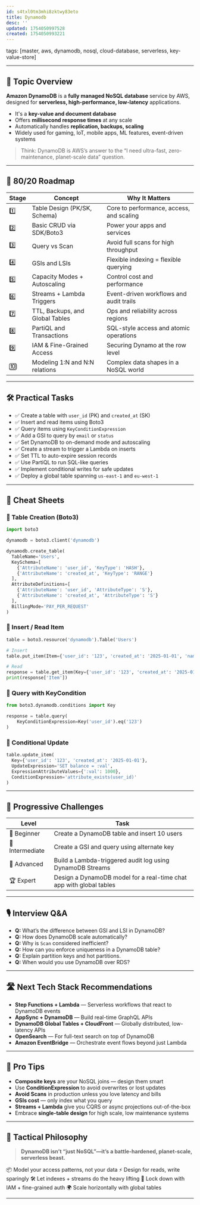 ```yaml
---
id: s4txl0tm3mhi8zktwy83eto
title: Dynamodb
desc: ''
updated: 1754050997528
created: 1754050993221
---
```

tags: [master, aws, dynamodb, nosql, cloud-database, serverless, key-value-store]

---

## 📌 Topic Overview

**Amazon DynamoDB** is a **fully managed NoSQL database** service by AWS, designed for **serverless, high-performance, low-latency** applications.

- It's a **key-value and document database**
- Offers **millisecond response times** at any scale
- Automatically handles **replication, backups, scaling**
- Widely used for gaming, IoT, mobile apps, ML features, event-driven systems

> Think: DynamoDB is AWS’s answer to the “I need ultra-fast, zero-maintenance, planet-scale data” question.

---

## 🚀 80/20 Roadmap

| Stage | Concept                         | Why It Matters                                   |
|-------|----------------------------------|--------------------------------------------------|
| 1️⃣    | Table Design (PK/SK, Schema)     | Core to performance, access, and scaling         |
| 2️⃣    | Basic CRUD via SDK/Boto3        | Power your apps and services                     |
| 3️⃣    | Query vs Scan                   | Avoid full scans for high throughput             |
| 4️⃣    | GSIs and LSIs                   | Flexible indexing = flexible querying            |
| 5️⃣    | Capacity Modes + Autoscaling    | Control cost and performance                     |
| 6️⃣    | Streams + Lambda Triggers       | Event-driven workflows and audit trails          |
| 7️⃣    | TTL, Backups, and Global Tables | Ops and reliability across regions               |
| 8️⃣    | PartiQL and Transactions        | SQL-style access and atomic operations           |
| 9️⃣    | IAM & Fine-Grained Access       | Securing Dynamo at the row level                 |
| 🔟    | Modeling 1:N and N:N relations   | Complex data shapes in a NoSQL world             |

---

## 🛠️ Practical Tasks

- ✅ Create a table with `user_id` (PK) and `created_at` (SK)
- ✅ Insert and read items using Boto3
- ✅ Query items using `KeyConditionExpression`
- ✅ Add a GSI to query by `email` or `status`
- ✅ Set DynamoDB to on-demand mode and autoscaling
- ✅ Create a stream to trigger a Lambda on inserts
- ✅ Set TTL to auto-expire session records
- ✅ Use PartiQL to run SQL-like queries
- ✅ Implement conditional writes for safe updates
- ✅ Deploy a global table spanning `us-east-1` and `eu-west-1`

---

## 🧾 Cheat Sheets

### 🔹 Table Creation (Boto3)

```python
import boto3

dynamodb = boto3.client('dynamodb')

dynamodb.create_table(
  TableName='Users',
  KeySchema=[
    {'AttributeName': 'user_id', 'KeyType': 'HASH'},
    {'AttributeName': 'created_at', 'KeyType': 'RANGE'}
  ],
  AttributeDefinitions=[
    {'AttributeName': 'user_id', 'AttributeType': 'S'},
    {'AttributeName': 'created_at', 'AttributeType': 'S'}
  ],
  BillingMode='PAY_PER_REQUEST'
)
````

### 🔹 Insert / Read Item

```python
table = boto3.resource('dynamodb').Table('Users')

# Insert
table.put_item(Item={'user_id': '123', 'created_at': '2025-01-01', 'name': 'Ronak'})

# Read
response = table.get_item(Key={'user_id': '123', 'created_at': '2025-01-01'})
print(response['Item'])
```

### 🔹 Query with KeyCondition

```python
from boto3.dynamodb.conditions import Key

response = table.query(
    KeyConditionExpression=Key('user_id').eq('123')
)
```

### 🔹 Conditional Update

```python
table.update_item(
  Key={'user_id': '123', 'created_at': '2025-01-01'},
  UpdateExpression='SET balance = :val',
  ExpressionAttributeValues={':val': 1000},
  ConditionExpression='attribute_exists(user_id)'
)
```

---

## 🎯 Progressive Challenges

| Level           | Task                                                                |
| --------------- | ------------------------------------------------------------------- |
| 🥉 Beginner     | Create a DynamoDB table and insert 10 users                         |
| 🥈 Intermediate | Create a GSI and query using alternate key                          |
| 🥇 Advanced     | Build a Lambda-triggered audit log using DynamoDB Streams           |
| 🏆 Expert       | Design a DynamoDB model for a real-time chat app with global tables |

---

## 🎙️ Interview Q\&A

* **Q:** What’s the difference between GSI and LSI in DynamoDB?
* **Q:** How does DynamoDB scale automatically?
* **Q:** Why is `Scan` considered inefficient?
* **Q:** How can you enforce uniqueness in a DynamoDB table?
* **Q:** Explain partition keys and hot partitions.
* **Q:** When would you use DynamoDB over RDS?

---

## 🛣️ Next Tech Stack Recommendations

* **Step Functions + Lambda** — Serverless workflows that react to DynamoDB events
* **AppSync + DynamoDB** — Build real-time GraphQL APIs
* **DynamoDB Global Tables + CloudFront** — Globally distributed, low-latency APIs
* **OpenSearch** — For full-text search on top of DynamoDB
* **Amazon EventBridge** — Orchestrate event flows beyond just Lambda

---

## 🧠 Pro Tips

* **Composite keys** are your NoSQL joins — design them smart
* Use **ConditionExpression** to avoid overwrites or lost updates
* **Avoid Scans** in production unless you love latency and bills
* **GSIs cost** — only index what you query
* **Streams + Lambda** give you CQRS or async projections out-of-the-box
* Embrace **single-table design** for high scale, low maintenance systems

---

## 🧬 Tactical Philosophy

> **DynamoDB isn’t “just NoSQL”—it’s a battle-hardened, planet-scale, serverless beast.**

📦 Model your access patterns, not your data
⚡ Design for reads, write sparingly
🛠️ Let indexes + streams do the heavy lifting
🔐 Lock down with IAM + fine-grained auth
🌍 Scale horizontally with global tables

---

